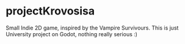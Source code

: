 # projectKrovosisa
Small Indie 2D game, inspired by the Vampire Survivours. This is just University project on Godot, nothing really serious :)
